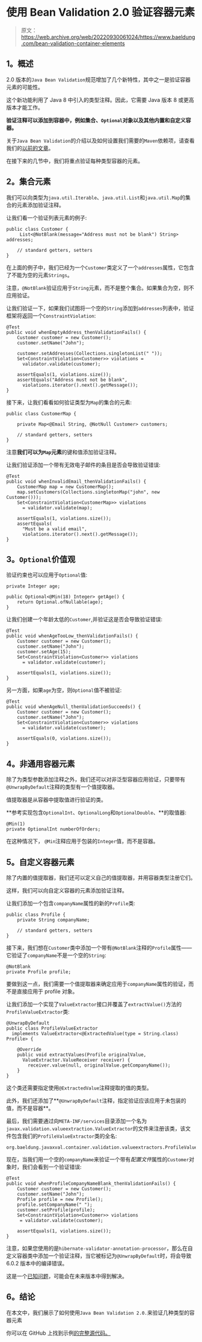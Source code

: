 # 使用 Bean Validation 2.0 验证容器元素

> 原文：<https://web.archive.org/web/20220930061024/https://www.baeldung.com/bean-validation-container-elements>

## **1。概述**

2.0 版本的`Java Bean Validation`规范增加了几个新特性，其中之一是验证容器元素的可能性。

这个新功能利用了 Java 8 中引入的类型注释。因此，它需要 Java 版本 8 或更高版本才能工作。

**验证注释可以添加到容器中，例如集合、`Optional`对象以及其他内置和自定义容器。**

关于`Java Bean Validation`的介绍以及如何设置我们需要的`Maven`依赖项，请查看我们的[以前的文章](/web/20220627090448/https://www.baeldung.com/javax-validation)。

在接下来的几节中，我们将重点验证每种类型容器的元素。

## **2。集合元素**

我们可以向类型为`java.util.Iterable`、`java.util.List`和`java.util.Map`的集合的元素添加验证注释。

让我们看一个验证列表元素的例子:

```
public class Customer {    
     List<@NotBlank(message="Address must not be blank") String> addresses;

    // standard getters, setters 
}
```

在上面的例子中，我们已经为一个`Customer`类定义了一个`addresses`属性，它包含了不能为空的元素`Strings`。

注意，`@NotBlank`验证应用于`String`元素，而不是整个集合。如果集合为空，则不应用验证。

让我们验证一下，如果我们试图将一个空的`String`添加到`addresses`列表中，验证框架将返回一个`ConstraintViolation`:

```
@Test
public void whenEmptyAddress_thenValidationFails() {
    Customer customer = new Customer();
    customer.setName("John");

    customer.setAddresses(Collections.singletonList(" "));
    Set<ConstraintViolation<Customer>> violations = 
      validator.validate(customer);

    assertEquals(1, violations.size());
    assertEquals("Address must not be blank", 
      violations.iterator().next().getMessage());
}
```

接下来，让我们看看如何验证类型为`Map`的集合的元素:

```
public class CustomerMap {

    private Map<@Email String, @NotNull Customer> customers;

    // standard getters, setters
}
```

注意**我们可以为`Map`元素**的键和值添加验证注释。

让我们验证添加一个带有无效电子邮件的条目是否会导致验证错误:

```
@Test
public void whenInvalidEmail_thenValidationFails() {
    CustomerMap map = new CustomerMap();
    map.setCustomers(Collections.singletonMap("john", new Customer()));
    Set<ConstraintViolation<CustomerMap>> violations
      = validator.validate(map);

    assertEquals(1, violations.size());
    assertEquals(
      "Must be a valid email", 
      violations.iterator().next().getMessage());
}
```

## **3。`Optional`价值观**

验证约束也可以应用于`Optional`值:

```
private Integer age;

public Optional<@Min(18) Integer> getAge() {
    return Optional.ofNullable(age);
}
```

让我们创建一个年龄太低的`Customer`,并验证这是否会导致验证错误:

```
@Test
public void whenAgeTooLow_thenValidationFails() {
    Customer customer = new Customer();
    customer.setName("John");
    customer.setAge(15);
    Set<ConstraintViolation<Customer>> violations
      = validator.validate(customer);

    assertEquals(1, violations.size());
}
```

另一方面，如果`age`为空，则`Optional`值不被验证:

```
@Test
public void whenAgeNull_thenValidationSucceeds() {
    Customer customer = new Customer();
    customer.setName("John");
    Set<ConstraintViolation<Customer>> violations
      = validator.validate(customer);

    assertEquals(0, violations.size());
}
```

## **4。非通用容器元素**

除了为类型参数添加注释之外，我们还可以对非泛型容器应用验证，只要带有`@UnwrapByDefault`注释的类型有一个值提取器。

值提取器是从容器中提取值进行验证的类。

**参考实现包含`OptionalInt`、`OptionalLong`和`OptionalDouble`、**的取值器:

```
@Min(1)
private OptionalInt numberOfOrders;
```

在这种情况下， `@Min`注释应用于包装的`Integer`值，而不是容器。

## **5。自定义容器元素**

除了内置的值提取器，我们还可以定义自己的值提取器，并用容器类型注册它们。

这样，我们可以向自定义容器的元素添加验证注释。

让我们添加一个包含`companyName`属性的新的`Profile`类:

```
public class Profile {
    private String companyName;

    // standard getters, setters 
}
```

接下来，我们想在`Customer`类中添加一个带有`@NotBlank`注释的`Profile`属性——它验证了`companyName`不是一个空的`String`:

```
@NotBlank
private Profile profile;
```

要做到这一点，我们需要一个值提取器来确定应用于`companyName`属性的验证，而不是直接应用于 profile 对象。

让我们添加一个实现了`ValueExtractor`接口并覆盖了`extractValue()`方法的`ProfileValueExtractor`类:

```
@UnwrapByDefault
public class ProfileValueExtractor 
  implements ValueExtractor<@ExtractedValue(type = String.class) Profile> {

    @Override
    public void extractValues(Profile originalValue, 
      ValueExtractor.ValueReceiver receiver) {
        receiver.value(null, originalValue.getCompanyName());
    }
}
```

这个类还需要指定使用`@ExtractedValue`注释提取的值的类型。

此外，我们还添加了**`@UnwrapByDefault`注释，指定验证应该应用于未包装的值，而不是容器**。

最后，我们需要通过向`META-INF/services`目录添加一个名为`javax.validation.valueextraction.ValueExtractor`的文件来注册该类，该文件包含我们的`ProfileValueExtractor`类的全名:

```
org.baeldung.javaxval.container.validation.valueextractors.ProfileValueExtractor
```

现在，当我们用一个空的`companyName`来验证一个带有*配置文件*属性的`Customer`对象时，我们会看到一个验证错误:

```
@Test
public void whenProfileCompanyNameBlank_thenValidationFails() {
    Customer customer = new Customer();
    customer.setName("John");
    Profile profile = new Profile();
    profile.setCompanyName(" ");
    customer.setProfile(profile);
    Set<ConstraintViolation<Customer>> violations
     = validator.validate(customer);

    assertEquals(1, violations.size());
}
```

注意，如果您使用的是`hibernate-validator-annotation-processor`，那么在自定义容器类中添加一个验证注释，当它被标记为`@UnwrapByDefault`时，将会导致 6.0.2 版本中的编译错误。

这是一个[已知问题](https://web.archive.org/web/20220627090448/http://docs.jboss.org/hibernate/stable/validator/reference/en-US/html_single/#validator-annotationprocessor-known-issues)，可能会在未来版本中得到解决。

## **6。结论**

在本文中，我们展示了如何使用`Java Bean Validation 2.0.`来验证几种类型的容器元素

你可以在 GitHub 上找到示例[的完整源代码。](https://web.archive.org/web/20220627090448/https://github.com/eugenp/tutorials/tree/master/javaxval)